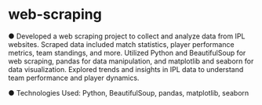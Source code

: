 # web-scraping
● Developed a web scraping project to collect and analyze
data from IPL websites. Scraped data included match
statistics, player performance metrics, team standings,
and more. Utilized Python and BeautifulSoup for web
scraping, pandas for data manipulation, and matplotlib
and seaborn for data visualization. Explored trends and
insights in IPL data to understand team performance and
player dynamics.

● Technologies Used: Python, BeautifulSoup, pandas,
matplotlib, seaborn

